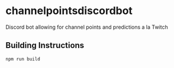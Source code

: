 # channelpointsdiscordbot
Discord bot allowing for channel points and predictions a la Twitch

## Building Instructions
`npm run build`